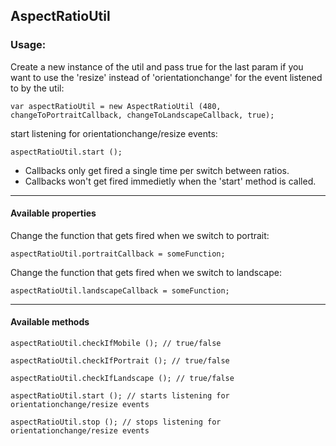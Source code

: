 
AspectRatioUtil
---------------


### Usage:
Create a new instance of the util and pass true for the last param if you want to use the 'resize' instead of 'orientationchange' for the event listened to by the util:

    var aspectRatioUtil = new AspectRatioUtil (480, changeToPortraitCallback, changeToLandscapeCallback, true);

start listening for orientationchange/resize events:

    aspectRatioUtil.start ();

- Callbacks only get fired a single time per switch between ratios.
- Callbacks won't get fired immedietly when the 'start' method is called.


------------------------------------------------
#### Available properties

Change the function that gets fired when we switch to portrait:

    aspectRatioUtil.portraitCallback = someFunction;

Change the function that gets fired when we switch to landscape:
    
    aspectRatioUtil.landscapeCallback = someFunction;


------------------------------------------------
#### Available methods

    aspectRatioUtil.checkIfMobile (); // true/false
    
    aspectRatioUtil.checkIfPortrait (); // true/false
    
    aspectRatioUtil.checkIfLandscape (); // true/false
    
    aspectRatioUtil.start (); // starts listening for orientationchange/resize events
    
    aspectRatioUtil.stop (); // stops listening for orientationchange/resize events